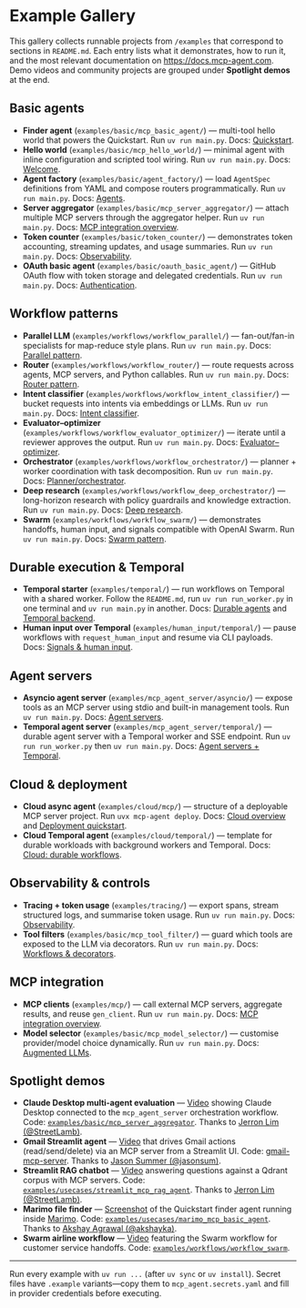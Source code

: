 # Example Gallery

This gallery collects runnable projects from `/examples` that correspond to sections in `README.md`. Each entry lists what it demonstrates, how to run it, and the most relevant documentation on https://docs.mcp-agent.com. Demo videos and community projects are grouped under **Spotlight demos** at the end.

## Basic agents

- **Finder agent** (`examples/basic/mcp_basic_agent/`) — multi-tool hello world that powers the Quickstart. Run `uv run main.py`. Docs: [Quickstart](https://docs.mcp-agent.com/get-started/quickstart).
- **Hello world** (`examples/basic/mcp_hello_world/`) — minimal agent with inline configuration and scripted tool wiring. Run `uv run main.py`. Docs: [Welcome](https://docs.mcp-agent.com/get-started/welcome).
- **Agent factory** (`examples/basic/agent_factory/`) — load `AgentSpec` definitions from YAML and compose routers programmatically. Run `uv run main.py`. Docs: [Agents](https://docs.mcp-agent.com/mcp-agent-sdk/core-components/agents).
- **Server aggregator** (`examples/basic/mcp_server_aggregator/`) — attach multiple MCP servers through the aggregator helper. Run `uv run main.py`. Docs: [MCP integration overview](https://docs.mcp-agent.com/mcp/overview).
- **Token counter** (`examples/basic/token_counter/`) — demonstrates token accounting, streaming updates, and usage summaries. Run `uv run main.py`. Docs: [Observability](https://docs.mcp-agent.com/mcp-agent-sdk/advanced/observability).
- **OAuth basic agent** (`examples/basic/oauth_basic_agent/`) — GitHub OAuth flow with token storage and delegated credentials. Run `uv run main.py`. Docs: [Authentication](https://docs.mcp-agent.com/mcp-agent-sdk/advanced/authentication).

## Workflow patterns

- **Parallel LLM** (`examples/workflows/workflow_parallel/`) — fan-out/fan-in specialists for map-reduce style plans. Run `uv run main.py`. Docs: [Parallel pattern](https://docs.mcp-agent.com/mcp-agent-sdk/effective-patterns/map-reduce).
- **Router** (`examples/workflows/workflow_router/`) — route requests across agents, MCP servers, and Python callables. Run `uv run main.py`. Docs: [Router pattern](https://docs.mcp-agent.com/mcp-agent-sdk/effective-patterns/router).
- **Intent classifier** (`examples/workflows/workflow_intent_classifier/`) — bucket requests into intents via embeddings or LLMs. Run `uv run main.py`. Docs: [Intent classifier](https://docs.mcp-agent.com/mcp-agent-sdk/effective-patterns/intent-classifier).
- **Evaluator–optimizer** (`examples/workflows/workflow_evaluator_optimizer/`) — iterate until a reviewer approves the output. Run `uv run main.py`. Docs: [Evaluator–optimizer](https://docs.mcp-agent.com/mcp-agent-sdk/effective-patterns/evaluator-optimizer).
- **Orchestrator** (`examples/workflows/workflow_orchestrator/`) — planner + worker coordination with task decomposition. Run `uv run main.py`. Docs: [Planner/orchestrator](https://docs.mcp-agent.com/mcp-agent-sdk/effective-patterns/planner).
- **Deep research** (`examples/workflows/workflow_deep_orchestrator/`) — long-horizon research with policy guardrails and knowledge extraction. Run `uv run main.py`. Docs: [Deep research](https://docs.mcp-agent.com/mcp-agent-sdk/effective-patterns/deep-research).
- **Swarm** (`examples/workflows/workflow_swarm/`) — demonstrates handoffs, human input, and signals compatible with OpenAI Swarm. Run `uv run main.py`. Docs: [Swarm pattern](https://docs.mcp-agent.com/mcp-agent-sdk/effective-patterns/swarm).

## Durable execution & Temporal

- **Temporal starter** (`examples/temporal/`) — run workflows on Temporal with a shared worker. Follow the `README.md`, run `uv run run_worker.py` in one terminal and `uv run main.py` in another. Docs: [Durable agents](https://docs.mcp-agent.com/mcp-agent-sdk/advanced/durable-agents) and [Temporal backend](https://docs.mcp-agent.com/advanced/temporal).
- **Human input over Temporal** (`examples/human_input/temporal/`) — pause workflows with `request_human_input` and resume via CLI payloads. Docs: [Signals & human input](https://docs.mcp-agent.com/mcp-agent-sdk/core-components/agents#human-input).

## Agent servers

- **Asyncio agent server** (`examples/mcp_agent_server/asyncio/`) — expose tools as an MCP server using stdio and built-in management tools. Run `uv run main.py`. Docs: [Agent servers](https://docs.mcp-agent.com/mcp-agent-sdk/mcp/agent-as-mcp-server).
- **Temporal agent server** (`examples/mcp_agent_server/temporal/`) — durable agent server with a Temporal worker and SSE endpoint. Run `uv run run_worker.py` then `uv run main.py`. Docs: [Agent servers + Temporal](https://docs.mcp-agent.com/mcp-agent-sdk/mcp/agent-as-mcp-server#temporal-variant).

## Cloud & deployment

- **Cloud async agent** (`examples/cloud/mcp/`) — structure of a deployable MCP server project. Run `uvx mcp-agent deploy`. Docs: [Cloud overview](https://docs.mcp-agent.com/cloud/overview) and [Deployment quickstart](https://docs.mcp-agent.com/cloud/deployment-quickstart).
- **Cloud Temporal agent** (`examples/cloud/temporal/`) — template for durable workloads with background workers and Temporal. Docs: [Cloud: durable workflows](https://docs.mcp-agent.com/cloud/use-cases/deploy-agents).

## Observability & controls

- **Tracing + token usage** (`examples/tracing/`) — export spans, stream structured logs, and summarise token usage. Run `uv run main.py`. Docs: [Observability](https://docs.mcp-agent.com/mcp-agent-sdk/advanced/observability).
- **Tool filters** (`examples/basic/mcp_tool_filter/`) — guard which tools are exposed to the LLM via decorators. Run `uv run main.py`. Docs: [Workflows & decorators](https://docs.mcp-agent.com/mcp-agent-sdk/core-components/workflows#tool-filter).

## MCP integration

- **MCP clients** (`examples/mcp/`) — call external MCP servers, aggregate results, and reuse `gen_client`. Run `uv run main.py`. Docs: [MCP integration overview](https://docs.mcp-agent.com/mcp/overview).
- **Model selector** (`examples/basic/mcp_model_selector/`) — customise provider/model choice dynamically. Run `uv run main.py`. Docs: [Augmented LLMs](https://docs.mcp-agent.com/concepts/augmented-llms#model-selection).

## Spotlight demos

- **Claude Desktop multi-agent evaluation** — [Video](https://github.com/user-attachments/assets/7807cffd-dba7-4f0c-9c70-9482fd7e0699) showing Claude Desktop connected to the `mcp_agent_server` orchestration workflow. Code: [`examples/basic/mcp_server_aggregator`](./examples/basic/mcp_server_aggregator/). Thanks to [Jerron Lim (@StreetLamb)](https://github.com/StreetLamb).
- **Gmail Streamlit agent** — [Video](https://github.com/user-attachments/assets/54899cac-de24-4102-bd7e-4b2022c956e3) that drives Gmail actions (read/send/delete) via an MCP server from a Streamlit UI. Code: [gmail-mcp-server](https://github.com/jasonsum/gmail-mcp-server/blob/add-mcp-agent-streamlit/streamlit_app.py). Thanks to [Jason Summer (@jasonsum)](https://github.com/jasonsum).
- **Streamlit RAG chatbot** — [Video](https://github.com/user-attachments/assets/f4dcd227-cae9-4a59-aa9e-0eceeb4acaf4) answering questions against a Qdrant corpus with MCP servers. Code: [`examples/usecases/streamlit_mcp_rag_agent`](./examples/usecases/streamlit_mcp_rag_agent/). Thanks to [Jerron Lim (@StreetLamb)](https://github.com/StreetLamb).
- **Marimo file finder** — [Screenshot](https://github.com/user-attachments/assets/139a95a5-e3ac-4ea7-9c8f-bad6577e8597) of the Quickstart finder agent running inside [Marimo](https://github.com/marimo-team/marimo). Code: [`examples/usecases/marimo_mcp_basic_agent`](./examples/usecases/marimo_mcp_basic_agent/). Thanks to [Akshay Agrawal (@akshayka)](https://github.com/akshayka).
- **Swarm airline workflow** — [Video](https://github.com/user-attachments/assets/b314d75d-7945-4de6-965b-7f21eb14a8bd) featuring the Swarm workflow for customer service handoffs. Code: [`examples/workflows/workflow_swarm`](./examples/workflows/workflow_swarm/).

---

Run every example with `uv run ...` (after `uv sync` or `uv install`). Secret files have `.example` variants—copy them to `mcp_agent.secrets.yaml` and fill in provider credentials before executing.
